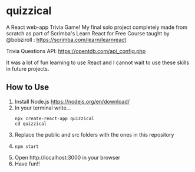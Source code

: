 # quizzical
A React web-app Trivia Game! My final solo project completely made from scratch as part of Scrimba's Learn React for Free Course taught by @bobziroll : https://scrimba.com/learn/learnreact

Trivia Questions API: https://opentdb.com/api_config.php

It was a lot of fun learning to use React and I cannot wait to use these skills in future projects.

## How to Use
1. Install Node.js https://nodejs.org/en/download/
2. In your terminal write...
    ```
    npx create-react-app quizzical
    cd quizzical
    ```
3. Replace the public and src folders with the ones in this repository
4. 
    ```
    npm start
    ```
5. Open http://localhost:3000 in your browser
6. Have fun!!

